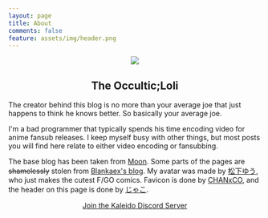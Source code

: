 ```yaml
---
layout: page
title: About
comments: false
feature: assets/img/header.png
---
```


<center>
    <img src="{{ site.url }}/assets/img/avatar_round.png">
	<h2>The Occultic;Loli</h2>
</center>

The creator behind this blog
is no more than your average joe
that just happens to think
he knows better.
So basically your average joe.

I'm a bad programmer
that typically spends his time
encoding video
for anime fansub releases.
I keep myself busy with other things,
but most posts you will find here
relate to either
video encoding
or fansubbing.

The base blog has been taken
from [Moon](https://github.com/TaylanTatli/Moon).
Some parts of the pages are
~~shamelessly~~ stolen from [Blankaex's blog](https://github.com/blankaex/blog).
My avatar was made by [松下ゆう](https://www.pixiv.net/member.php?id=14239),
who just makes
the cutest F/GO comics.
Favicon is done by [CHANxCO](https://www.pixiv.net/member.php?id=35693),
and the header
on this page
is done by [じゃこ](https://www.pixiv.net/member.php?id=10612512).

<center>
    <div markdown="0"><a href="https://discord.gg/dk7aadV" class="btn btn-info">Join the Kaleido Discord Server</a></div>
</center>